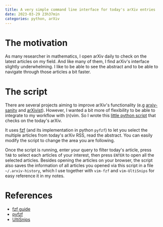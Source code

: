 ```yaml
---
title: A very simple command line interface for today's arXiv entries
date: 2023-03-29 23h37min
categories: python, arXiv
---
```


# The motivation

As many researcher in mathematics, I open arXiv daily to check on the latest articles on my field. And like many of them, I find arXiv's interface slightly underwhelming. I like to be able to see the abstract and to be able to navigate through those articles a bit faster. 

# The script

There are several projects aiming to improve arXiv's functionality (e.g [arxiv-sanity](https://arxiv-sanity-lite.com/) and [arXivist](https://arxivist.com/)). However, I wanted a bit more of flexibility to be able to integrate to my workflow with (n)vim. So I wrote this [little python script](https://gist.github.com/leandrochiarini/202cd7e5c2d52cb7e2c45e2c9e4431db) that checks on the today's arXiv. 

It uses [fzf](https://github.com/junegunn/fzf) (and its implementation in python ``pyfzf``) to let you select the multiple articles from today's arXiv RSS, read the abstract. You can easily modify the script to change the area you are following.

Once the script is running, enter your query to filter today's article, press `TAB` to select each articles of your interest, then press `ENTER` to open all the selected articles. Besides opening the articles on your browser, the script also saves the information of all articles you opened via this script in a file `~/.arxiv-history`, which I use together with `vim-fzf` and `vim-UltiSnips` for easy reference it in my notes.

# References
- [fzf guide](https://thevaluable.dev/practical-guide-fzf-example/)
- [pyfzf](https://github.com/nk412/pyfzf)
- [UltiSnips](https://github.com/SirVer/ultisnips)
